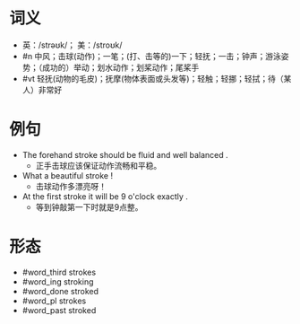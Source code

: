 # 词义
- 英：/strəʊk/； 美：/stroʊk/
- #n 中风；击球(动作)；一笔；(打、击等的)一下；轻抚；一击；钟声；游泳姿势；（成功的）举动；划水动作；划桨动作；尾桨手
- #vt 轻抚(动物的毛皮)；抚摩(物体表面或头发等)；轻触；轻挪；轻拭；待（某人）非常好
# 例句
- The forehand stroke should be fluid and well balanced .
	- 正手击球应该保证动作流畅和平稳。
- What a beautiful stroke !
	- 击球动作多漂亮呀！
- At the first stroke it will be 9 o'clock exactly .
	- 等到钟敲第一下时就是9点整。
# 形态
- #word_third strokes
- #word_ing stroking
- #word_done stroked
- #word_pl strokes
- #word_past stroked
